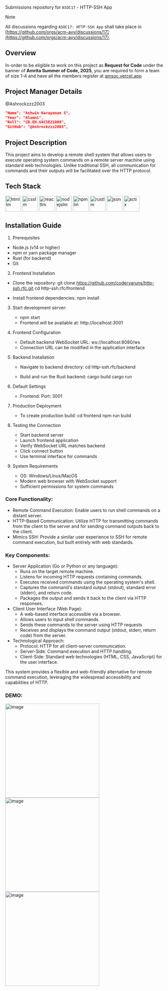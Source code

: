 
Submissions repository for `ASOC17` - HTTP-SSH App

> [!NOTE]
All discussions regarding `ASOC17: HTTP-SSH App` shall take place in [https://github.com/orgs/acm-avv/discussions/17](https://github.com/orgs/acm-avv/discussions/17).

## Overview
In-order to be eligible to work on this project as **Request for Code** under the banner of **Amrita Summer of Code, 2025**, you are required to form a team of size 1-4 and have all the members register at [amsoc.vercel.app](https://amsoc.vercel.app)

## Project Manager Details
@Ashrockzzz2003 
```json
"Name": "Ashwin Narayanan S",
"Year": "Alumni",
"Roll": "CB.EN.U4CSE21008",
"GitHub": "@Ashrockzzz2003",
```

## Project Description

This project aims to develop a remote shell system that allows users to execute operating system commands on a remote server machine using standard web technologies. Unlike traditional SSH, all communication for commands and their outputs will be facilitated over the HTTP protocol.

## Tech Stack

<img width="50" height="50" alt="htmlIm" src="https://github.com/user-attachments/assets/063729c5-6183-4b12-9dff-feffae161cee" /> 
<img width="50" height="50" alt="cssIm" src="https://github.com/user-attachments/assets/05d5c64e-c8b5-48f2-a3bf-5dcab062c27f" />
<img width="50" height="50" alt="reactIm" src="https://github.com/user-attachments/assets/037fcc01-f579-418a-9066-5d8740e0c937" />
<img width="50" height="50" alt="nodejsIm" src="https://github.com/user-attachments/assets/9bc3535c-c465-4000-b41d-26dcc7202c9b" />
<img width="50" height="50" alt="npmIm" src="https://github.com/user-attachments/assets/a5233af1-3439-46bf-9068-7910c2dfc2b2" />
<img width="50" height="50" alt="rustIm" src="https://github.com/user-attachments/assets/1cff2e3d-468a-4562-b844-c9ffcca545e2" />
<img width="50" height="50" alt="json" src="https://github.com/user-attachments/assets/14de755d-29e5-4002-9a69-1fca14fdd3e3" />
<img width="50" height="50" alt="actix" src="https://github.com/user-attachments/assets/5f9df67b-0a2c-4cb3-8910-363d680272bc" />

## Installation Guide

1. Prerequisites
- Node.js (v14 or higher)
- npm or yarn package manager
- Rust (for backend)
- Git

2. Frontend Installation

- Clone the repository:
   git clone https://github.com/codervaruns/http-ssh.rfc.git
   cd http-ssh.rfc/frontend

- Install frontend dependencies:
   npm install

3. Start development server:
   - npm start
   - Frontend will be available at: http://localhost:3001

4. Frontend Configuration
   - Default backend WebSocket URL: ws://localhost:8080/ws
   - Connection URL can be modified in the application interface

5. Backend Installation

   - Navigate to backend directory:
      cd http-ssh.rfc/backend

   - Build and run the Rust backend:
      cargo build
      cargo run
   
6. Default Settings
   - Frontend:
       Port: 3001

7. Production Deployment

   - To create production build:
   cd frontend
   npm run build

8. Testing the Connection

   -  Start backend server
   - Launch frontend application
   - Verify WebSocket URL matches backend
   - Click connect button
   - Use terminal interface for commands

9. System Requirements
   - OS: Windows/Linux/MacOS
   - Modern web browser with WebSocket support
   - Sufficient permissions for system commands

### Core Functionality:
- Remote Command Execution: Enable users to run shell commands on a distant server.
- HTTP-Based Communication: Utilize HTTP for transmitting commands from the client to the server and for sending command outputs back to the client.
- Mimics SSH: Provide a similar user experience to SSH for remote command execution, but built entirely with web standards.

### Key Components:
- Server Application (Go or Python or any language):
    - Runs on the target remote machine.
    - Listens for incoming HTTP requests containing commands.
    - Executes received commands using the operating system's shell.
    - Captures the command's standard output (stdout), standard error (stderr), and return code.
    - Packages the output and sends it back to the client via HTTP responses.
- Client User Interface (Web Page):
    - A web-based interface accessible via a browser.
    - Allows users to input shell commands.
    - Sends these commands to the server using HTTP requests
    - Receives and displays the command output (stdout, stderr, return code) from the server.
- Technological Approach:
    - Protocol: HTTP for all client-server communication.
    - Server-Side: Command execution and HTTP handling.
    - Client-Side: Standard web technologies (HTML, CSS, JavaScript) for the user interface.

This system provides a flexible and web-friendly alternative for remote command execution, leveraging the widespread accessibility and capabilities of HTTP.
### DEMO:
<img width="300" height="300" alt="image" src="https://github.com/user-attachments/assets/0ba6935c-e4f2-4808-a6d6-3a51e2388067" />
<img width="300" height="300" alt="image" src="https://github.com/user-attachments/assets/f8a87483-4da9-4370-8efc-d10ef3ad9b6d" />
<img width="300" height="300" alt="image" src="https://github.com/user-attachments/assets/1f8ed3b1-9cc7-4c13-9771-638b384a67d3" />
